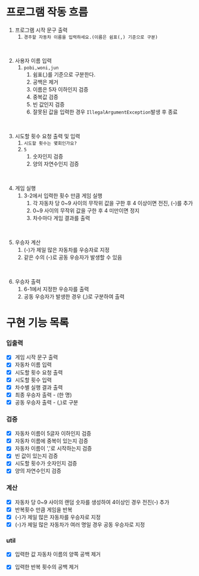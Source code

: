 # 프로그램 작동 흐름

1. 프로그램 시작 문구 출력
    1. ```경주할 자동차 이름을 입력하세요.(이름은 쉼표(,) 기준으로 구분) ```

<br>

2. 사용자 이름 입력
    1. ```pobi,woni,jun```
        1) 쉼표(,)를 기준으로 구분한다.
        2) 공백은 제거
        2) 이름은 5자 이하인지 검증
        3) 중복값 검증
        4) 빈 값인지 검증
        3) 잘못된 값을 입력한 경우 `IllegalArgumentException`발생 후 종료

<br>

3. 시도할 횟수 요청 출력 및 입력
    1. ```시도할 횟수는 몇회인가요?```
    2. ```5```
        1. 숫자인지 검증
        2. 양의 자연수인지 검증

<br>

4. 게임 실행
    1. 3-2에서 입력한 횟수 만큼 게임 실행
        1. 각 자동차 당 0~9 사이의 무작위 값을 구한 후 4 이상이면 전진, (-)를 추가
        2. 0~9 사이의 무작위 값을 구한 후 4 미만이면 정지
        3. 차수마다 게임 결과를 출력

<br>

5. 우승자 계산
    1. (-)가 제일 많은 자동차를 우승자로 지정
    2. 같은 수의 (-)로 공동 우승자가 발생할 수 있음

<br>

6. 우승자 출력
    1. 6-1에서 지정한 우승자를 출력
    2. 공동 우승자가 발생한 경우 (,)로 구분하여 출력

# 구현 기능 목록

### 입출력

- [x] 게임 시작 문구 출력
- [x] 자동차 이름 입력
- [x] 시도할 횟수 요청 출력
- [x] 시도할 횟수 입력
- [x] 차수별 실행 결과 출력
- [x] 최종 우승자 출력 - (한 명)
- [x] 공동 우승자 출력 - (,)로 구분

### 검증

- [x] 자동차 이름이 5글자 이하인지 검증
- [x] 자동차 이름에 중복이 있는지 검증
- [x] 자동차 이름이 ','로 시작하는지 검증
- [x] 빈 값이 있는지 검증
- [x] 시도할 횟수가 숫자인지 검증
- [x] 양의 자연수인지 검증

### 계산

- [x] 자동차 당 0~9 사이의 랜덤 숫자를 생성하여 4이상인 경우 전진(-) 추가
- [x] 반복횟수 만큼 게임을 반복
- [x] (-)가 제일 많은 자동차를 우승자로 지정
- [x] (-)가 제일 많은 자동차가 여러 명일 경우 공동 우승자로 지정

### util

- [x] 입력한 값 자동차 이름의 양쪽 공백 제거
- [x] 입력한 반복 횟수의 공백 제거
   
